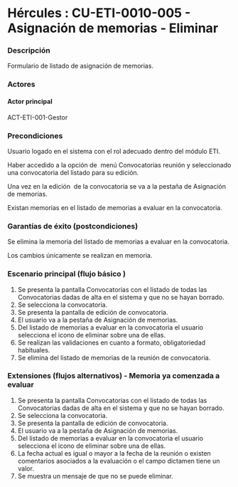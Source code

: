 # Hércules : CU\-ETI\-0010\-005 \- Asignación de memorias \- Eliminar



### Descripción

Formulario de listado de asignación de memorias.

### Actores

#### Actor principal

ACT\-ETI\-001\-Gestor

### Precondiciones

Usuario logado en el sistema con el rol adecuado dentro del módulo ETI.

Haber accedido a la opción de  menú Convocatorias reunión y seleccionado una convocatoria del listado para su edición.

Una vez en la edición  de la convocatoria se va a la pestaña de Asignación de memorias.

Existan memorias en el listado de memorias a evaluar en la convocatoria.

### Garantías de éxito (postcondiciones)

Se elimina la memoria del listado de memorias a evaluar en la convocatoria.

Los cambios únicamente se realizan en memoria.

### Escenario principal (flujo básico )

1. Se presenta la pantalla Convocatorias con el listado de todas las Convocatorias dadas de alta en el sistema y que no se hayan borrado.
2. Se selecciona la convocatoria.
3. Se presenta la pantalla de edición de convocatoria.
4. El usuario va a la pestaña de Asignación de memorias.
5. Del listado de memorias a evaluar en la convocatoria el usuario selecciona el icono de eliminar sobre una de ellas.
6. Se realizan las validaciones en cuanto a formato, obligatoriedad habituales.
7. Se elimina del listado de memorias de la reunión de convocatoria.

### Extensiones (flujos alternativos) \- Memoria ya comenzada a evaluar

1. Se presenta la pantalla Convocatorias con el listado de todas las Convocatorias dadas de alta en el sistema y que no se hayan borrado.
2. Se selecciona la convocatoria.
3. Se presenta la pantalla de edición de convocatoria.
4. El usuario va a la pestaña de Asignación de memorias.
5. Del listado de memorias a evaluar en la convocatoria el usuario selecciona el icono de eliminar sobre una de ellas.
6. La fecha actual es igual o mayor a la fecha de la reunión o existen comentarios asociados a la evaluación o el campo dictamen tiene un valor.
7. Se muestra un mensaje de que no se puede eliminar.




